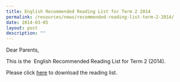 ```yaml
---
title: English Recommended Reading List for Term 2 2014
permalink: /resources/news/recommended-reading-list-term-2-2014/
date: 2014-03-05
layout: post
description: ""
---
```

Dear Parents,

This is the  English Recommended Reading List for Term 2 (2014).

Please click [here](https://drive.google.com/file/d/0BzFOyE12hXARbWtUQzZJeWZGaDEwSW1FVXpuTENiVkpwTkFZ/edit?usp=sharinghttp://) to download the reading list.